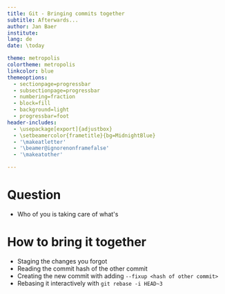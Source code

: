 ```yaml
---
title: Git - Bringing commits together
subtitle: Afterwards...
author: Jan Baer
institute: 
lang: de
date: \today

theme: metropolis
colortheme: metropolis
linkcolor: blue
themeoptions:
  - sectionpage=progressbar
  - subsectionpage=progressbar
  - numbering=fraction
  - block=fill
  - background=light
  - progressbar=foot
header-includes:
  - \usepackage[export]{adjustbox}
  - \setbeamercolor{frametitle}{bg=MidnightBlue}
  - '\makeatletter'
  - '\beamer@ignorenonframefalse'
  - '\makeatother'

---
```


# Question

- Who of you is taking care of what's 

# How to bring it together

- Staging the changes you forgot
- Reading the commit hash of the other commit
- Creating the new commit with adding `--fixup <hash of other commit>`
- Rebasing it interactively with `git rebase -i HEAD~3`
